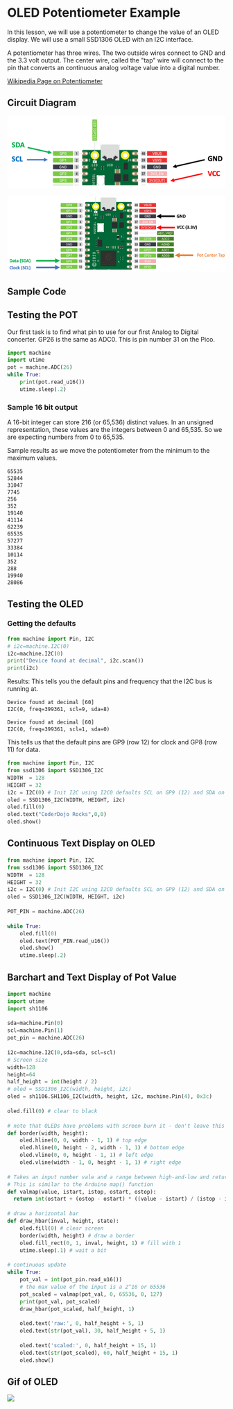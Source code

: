 # OLED Potentiometer Example

In this lesson, we will use a potentiometer to change the value of an OLED display.  We will use a small SSD1306 OLED with an I2C interface.

A potentiometer has three wires.  The two outside wires connect to GND and the 3.3 volt output.  The center wire, called the "tap" wire will connect to the pin that converts an continuous analog voltage value into a digital number.

[Wikipedia Page on Potentiometer](https://en.wikipedia.org/wiki/Potentiometer)

## Circuit Diagram

![](img/oled-i2c-clock-data.png)

![](img/oled-pot-lab-pins.png)
## Sample Code

## Testing the POT

Our first task is to find what pin to use for our first Analog to Digital concerter. GP26 is the same as ADC0.  This is pin number 31 on the Pico.

```py
import machine
import utime
pot = machine.ADC(26)
while True:
    print(pot.read_u16())
    utime.sleep(.2)
```
### Sample 16 bit output
A 16-bit integer can store 216 (or 65,536) distinct values. In an unsigned representation, these values are the integers between 0 and 65,535.  So we are expecting numbers from 0 to 65,535.

Sample results as we move the potentiometer from the minimum to the maximum values.
```data
65535
52844
31047
7745
256
352
19140
41114
62239
65535
57277
33384
10114
352
288
19940
28086
```

## Testing the OLED

### Getting the defaults

```py
from machine import Pin, I2C
# i2c=machine.I2C(0)
i2c=machine.I2C(0)
print("Device found at decimal", i2c.scan())
print(i2c)
```

Results:
This tells you the default pins and frequency that the I2C bus is running at.

```data
Device found at decimal [60]
I2C(0, freq=399361, scl=9, sda=8)
```

```data
Device found at decimal [60]
I2C(0, freq=399361, scl=1, sda=0)
```

This tells us that the default pins are GP9 (row 12) for clock and GP8 (row 11) for data.

```py
from machine import Pin, I2C
from ssd1306 import SSD1306_I2C
WIDTH  = 128
HEIGHT = 32
i2c = I2C(0) # Init I2C using I2C0 defaults SCL on GP9 (12) and SDA on GP8 (11) 
oled = SSD1306_I2C(WIDTH, HEIGHT, i2c)
oled.fill(0)
oled.text("CoderDojo Rocks",0,0)
oled.show()
```

## Continuous Text Display on OLED

```py
from machine import Pin, I2C
from ssd1306 import SSD1306_I2C
WIDTH  = 128
HEIGHT = 32
i2c = I2C(0) # Init I2C using I2C0 defaults SCL on GP9 (12) and SDA on GP8 (11) 
oled = SSD1306_I2C(WIDTH, HEIGHT, i2c)

POT_PIN = machine.ADC(26)
 
while True:
    oled.fill(0)
    oled.text(POT_PIN.read_u16())
    oled.show()
    utime.sleep(.2)
```

## Barchart and Text Display of Pot Value

```py
import machine
import utime
import sh1106

sda=machine.Pin(0)
scl=machine.Pin(1)
pot_pin = machine.ADC(26)

i2c=machine.I2C(0,sda=sda, scl=scl)
# Screen size
width=128
height=64
half_height = int(height / 2)
# oled = SSD1306_I2C(width, height, i2c)
oled = sh1106.SH1106_I2C(width, height, i2c, machine.Pin(4), 0x3c)

oled.fill(0) # clear to black

# note that OLEDs have problems with screen burn it - don't leave this on too long!
def border(width, height):
    oled.hline(0, 0, width - 1, 1) # top edge
    oled.hline(0, height - 2, width - 1, 1) # bottom edge
    oled.vline(0, 0, height - 1, 1) # left edge
    oled.vline(width - 1, 0, height - 1, 1) # right edge

# Takes an input number vale and a range between high-and-low and returns it scaled to the new range
# This is similar to the Arduino map() function
def valmap(value, istart, istop, ostart, ostop):
  return int(ostart + (ostop - ostart) * ((value - istart) / (istop - istart)))

# draw a horizontal bar
def draw_hbar(inval, height, state):
    oled.fill(0) # clear screen
    border(width, height) # draw a border
    oled.fill_rect(0, 1, inval, height, 1) # fill with 1
    utime.sleep(.1) # wait a bit
    
# continuous update
while True:
    pot_val = int(pot_pin.read_u16())
    # the max value of the input is a 2^16 or 65536
    pot_scaled = valmap(pot_val, 0, 65536, 0, 127)
    print(pot_val, pot_scaled)
    draw_hbar(pot_scaled, half_height, 1)
    
    oled.text('raw:', 0, half_height + 5, 1)
    oled.text(str(pot_val), 30, half_height + 5, 1)
    
    oled.text('scaled:', 0, half_height + 15, 1)
    oled.text(str(pot_scaled), 60, half_height + 15, 1)
    oled.show()  
```
## Gif of OLED

![](img/pot-oled.gif)